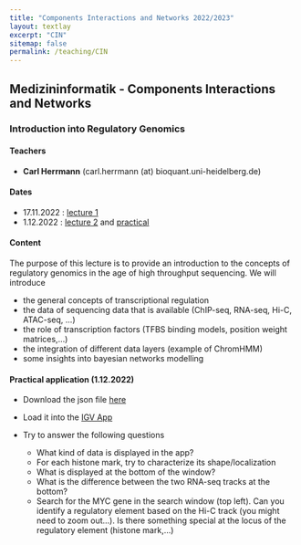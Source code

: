 ```yaml
---
title: "Components Interactions and Networks 2022/2023"
layout: textlay
excerpt: "CIN"
sitemap: false
permalink: /teaching/CIN
---
```

## Medizininformatik - Components Interactions and Networks

### Introduction into Regulatory Genomics

#### Teachers

* **Carl Herrmann** (carl.herrmann (at) bioquant.uni-heidelberg.de)

#### Dates

- 17.11.2022 : [lecture 1](./downloads/CIN2223_lecture1.pdf)
- 1.12.2022 : [lecture 2](./downloads/CIN2223_lecture2.pdf) and [practical](./downloads/CIN-WiSe2223_RegGen.json)

#### Content

The purpose of this lecture is to provide an introduction to the concepts of regulatory genomics in the age of high throughput sequencing. We will introduce 

* the general concepts of transcriptional regulation
* the data of sequencing data that is available (ChIP-seq, RNA-seq, Hi-C, ATAC-seq, ...)
* the role of transcription factors (TFBS binding models, position weight matrices,...)
* the integration of different data layers (example of ChromHMM)
* some insights into bayesian networks modelling


#### Practical application (1.12.2022)

* Download the json file [here](./downloads/CIN-WiSe2223_RegGen.json)
* Load it into the [IGV App](https://igv.org/app/)
* Try to answer the following questions

    * What kind of data is displayed in the app?
    * For each histone mark, try to characterize its shape/localization
    * What is displayed at the bottom of the window?
    * What is the difference between the two RNA-seq tracks at the bottom?
    * Search for the MYC gene in the search window (top left). Can you identify a regulatory element based on the Hi-C track (you might need to zoom out...). Is there something special at the locus of the regulatory element (histone mark,...)


